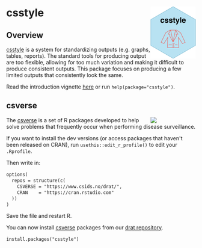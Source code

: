 # csstyle <a href="https://www.csids.no/csstyle/"><img src="man/figures/logo.png" align="right" width="120" /></a>

## Overview 

[csstyle](https://www.csids.no/csstyle/) is a system for standardizing outputs (e.g. graphs, tables, reports). The standard tools for producing output are too flexible, allowing for too much variation and making it difficult to produce consistent outputs. This package focuses on producing a few limited outputs that consistently look the same.

Read the introduction vignette [here](http://www.csids.no/org/articles/csstyle.html) or run `help(package="csstyle")`.

## csverse

<a href="https://www.csids.no/packages.html"><img src="https://www.csids.no/packages/csverse.png" align="right" width="120" /></a>

The [csverse](https://www.csids.no/packages.html) is a set of R packages developed to help solve problems that frequently occur when performing disease surveillance.

If you want to install the dev versions (or access packages that haven't been released on CRAN), run `usethis::edit_r_profile()` to edit your `.Rprofile`. 

Then write in:

```
options(
  repos = structure(c(
    CSVERSE = "https://www.csids.no/drat/",
    CRAN    = "https://cran.rstudio.com"
  ))
)
```

Save the file and restart R.

You can now install [csverse](https://www.csids.no/packages.html) packages from our [drat repository](https://www.csids.no/drat/).

```
install.packages("csstyle")
```
